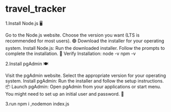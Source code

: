 # travel_tracker
1.Install Node.js 🖥️

Go to the Node.js website.
Choose the version you want (LTS is recommended for most users). 🟢
Download the installer for your operating system.
Install Node.js:
Run the downloaded installer. Follow the prompts to complete the installation. 🚀
Verify Installation:
node -v
npm -v

2.Install pgAdmin 🍽️

Visit the pgAdmin website.
Select the appropriate version for your operating system.
Install pgAdmin:
Run the installer and follow the setup instructions. 📦
Launch pgAdmin:
Open pgAdmin from your applications or start menu. You might need to set up an initial user and password. 🔑

3.run
npm i ,nodemon index.js



